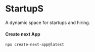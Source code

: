 # StartupS

A dynamic space for startups and hiring.

#### Create next App

```bash
npx create-next-app@latest
```
